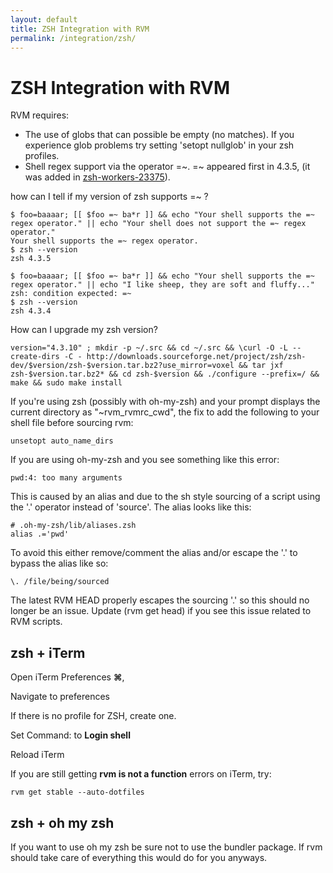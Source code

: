 ```yaml
---
layout: default
title: ZSH Integration with RVM
permalink: /integration/zsh/
---
```


# ZSH Integration with RVM

RVM requires:

* The use of globs that can possible be empty (no matches). If you experience
glob problems try setting 'setopt nullglob' in your zsh profiles.
* Shell regex support via the operator =~.  =~ appeared first in 4.3.5, (it was
added in [zsh-workers-23375](http://www.zsh.org/mla/workers/2007/msg00296.html)).

how can I tell if my version of zsh supports =~ ?

```
$ foo=baaaar; [[ $foo =~ ba*r ]] && echo "Your shell supports the =~ regex operator." || echo "Your shell does not support the =~ regex operator."
Your shell supports the =~ regex operator.
$ zsh --version
zsh 4.3.5
```

```
$ foo=baaaar; [[ $foo =~ ba*r ]] && echo "Your shell supports the =~ regex operator." || echo "I like sheep, they are soft and fluffy..."
zsh: condition expected: =~
$ zsh --version
zsh 4.3.4
```

How can I upgrade my zsh version?

```
version="4.3.10" ; mkdir -p ~/.src && cd ~/.src && \curl -O -L --create-dirs -C - http://downloads.sourceforge.net/project/zsh/zsh-dev/$version/zsh-$version.tar.bz2?use_mirror=voxel && tar jxf zsh-$version.tar.bz2* && cd zsh-$version && ./configure --prefix=/ && make && sudo make install
```

If you're using zsh (possibly with oh-my-zsh) and your prompt displays the current directory as "~rvm_rvmrc_cwd", the fix to add the following to your shell file before sourcing rvm:

```
unsetopt auto_name_dirs
```

If you are using oh-my-zsh and you see something like this error:

```
pwd:4: too many arguments
```

This is caused by an alias and due to the sh style sourcing of a script using the '.' operator instead of 'source'. The alias looks like this:

```
# .oh-my-zsh/lib/aliases.zsh
alias .='pwd'
```

To avoid this either remove/comment the alias and/or escape the '.' to bypass the alias like so:

```
\. /file/being/sourced
```

The latest RVM HEAD properly escapes the sourcing '.' so this should no longer be an issue. Update (rvm get head) if you see this issue related to RVM scripts.

## zsh + iTerm

Open iTerm Preferences **⌘**,

Navigate to preferences

If there is no profile for ZSH, create one.

Set Command: to **Login shell**

Reload iTerm

If you are still getting **rvm is not a function** errors on iTerm, try:

```
rvm get stable --auto-dotfiles
```

## zsh + oh my zsh

If you want to use oh my zsh be sure not to use the bundler package. If rvm should take care of everything this would do for you anyways.
